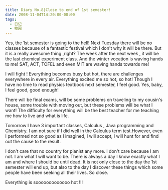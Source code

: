 ```yaml
---
title: Diary No.8|Close to end of 1st semester!
date: 2008-11-04T14:20:00-08:00
tags:
  - 日记
  - 校园
---
```


Yes, the 1st semester is going to the hell! Next Tuesday there will be no classes because of a fantastic festival which I don't why it will be there. But it is a really awesome thing ,right? The week after the next week , it will be the last chemical experiment class. And the winter vocation is waving hands to me! SAT, ACT, TOFEL and even MIT are waving hands towards me!

<!--more-->

I will fight ! Everything becomes busy but hot, there are challenges everywhere in every air. Everything excited me so hot, so hot! Though I have no time to read physics textbook next semester, I feel good. Yes, baby, I feel good, good enough!

There will be final exams, will be some problems on traveling to my cousin's house, some trouble with moving out, but these problems will be what I want! The difficulty for everything will be the best teacher for me teaching me how to live and what is life.

Tomorrow I have 3 important classes, Calculus , Java programming and Chemistry. I am not sure if I did well in the Calculus term test.However, even I performed not so good as I imagined, I will accept, I will hunt for and find out the cause to the result.

I don't care that no country for pianist any more. I don't care because I am not. I am what I will want to be. There is always a day I know exactly what I am and where I should be until dead. It is not only close to the day the 1st semester will end up, but also to the day I discover these things which some people have been seeking all their lives. So close.

Everything is sooooooooooooo hot !!!
